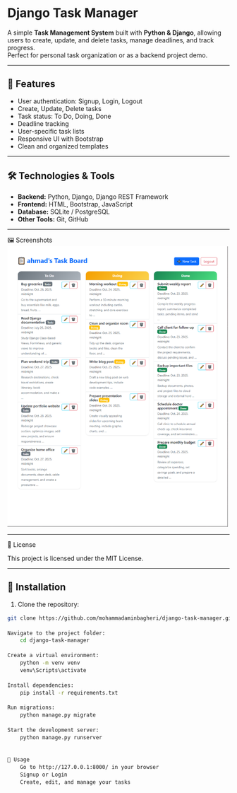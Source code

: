 # Django Task Manager

A simple **Task Management System** built with **Python & Django**, allowing users to create, update, and delete tasks, manage deadlines, and track progress.  
Perfect for personal task organization or as a backend project demo.

---

## 📝 Features

- User authentication: Signup, Login, Logout  
- Create, Update, Delete tasks  
- Task status: To Do, Doing, Done  
- Deadline tracking  
- User-specific task lists  
- Responsive UI with Bootstrap  
- Clean and organized templates  

---

## 🛠 Technologies & Tools

- **Backend:** Python, Django, Django REST Framework  
- **Frontend:** HTML, Bootstrap, JavaScript  
- **Database:** SQLite / PostgreSQL  
- **Other Tools:** Git, GitHub  

---

🖼 Screenshots
    <img src="screenshots/main.png" alt="Tasks List" width="500" />

---

📌 License

This project is licensed under the MIT License.

---

## 🚀 Installation

1. Clone the repository:

```bash
git clone https://github.com/mohammadaminbagheri/django-task-manager.git

Navigate to the project folder:
    cd django-task-manager

Create a virtual environment:
    python -m venv venv
    venv\Scripts\activate

Install dependencies:
    pip install -r requirements.txt

Run migrations:
    python manage.py migrate

Start the development server:  
    python manage.py runserver


🎯 Usage
    Go to http://127.0.0.1:8000/ in your browser
    Signup or Login
    Create, edit, and manage your tasks





